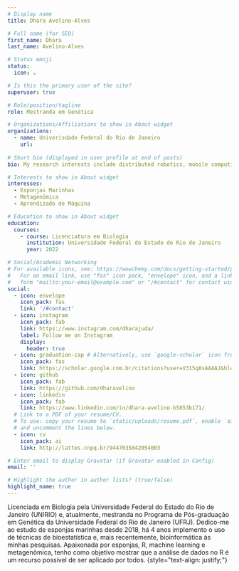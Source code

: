 ```yaml
---
# Display name
title: Dhara Avelino-Alves

# Full name (for SEO)
first_name: Dhara
last_name: Avelino-Alves

# Status emoji
status:
  icon: ☕️

# Is this the primary user of the site?
superuser: true

# Role/position/tagline
role: Mestranda em Genética

# Organizations/Affiliations to show in About widget
organizations:
  - name: Univerisdade Federal do Rio de Janeiro
    url: 
    
# Short bio (displayed in user profile at end of posts)
bio: My research interests include distributed robotics, mobile computing and programmable matter.

# Interests to show in About widget
interesses:
  - Esponjas Marinhas
  - Metagenômica
  - Aprendizado de Máquina

# Education to show in About widget
education:
  courses:
    - course: Licenciatura em Biologia
      institution: Universidade Federal do Estado do Rio de Janeiro
      year: 2022

# Social/Academic Networking
# For available icons, see: https://wowchemy.com/docs/getting-started/page-builder/#icons
#   For an email link, use "fas" icon pack, "envelope" icon, and a link in the
#   form "mailto:your-email@example.com" or "/#contact" for contact widget.
social:
  - icon: envelope
    icon_pack: fas
    link: '/#contact'
  - icon: instagram
    icon_pack: fab
    link: https://www.instagram.com/dharajuda/
    label: Follow me on Instagram
    display:
      header: true
  - icon: graduation-cap # Alternatively, use `google-scholar` icon from `ai` icon pack
    icon_pack: fas
    link: https://scholar.google.com.br/citations?user=V315q8sAAAAJ&hl=pt-BR&oi=ao
  - icon: github
    icon_pack: fab
    link: https://github.com/dharavelino
  - icon: linkedin
    icon_pack: fab
    link: https://www.linkedin.com/in/dhara-avelino-b5853b171/
  # Link to a PDF of your resume/CV.
  # To use: copy your resume to `static/uploads/resume.pdf`, enable `ai` icons in `params.yaml`,
  # and uncomment the lines below.
  - icon: cv
    icon_pack: ai
    link: http://lattes.cnpq.br/9447035842054003

# Enter email to display Gravatar (if Gravatar enabled in Config)
email: ''

# Highlight the author in author lists? (true/false)
highlight_name: true
---
```


Licenciada em Biologia pela Universidade Federal do Estado do Rio de Janeiro (UNIRIO) e, atualmente, mestranda no Programa de Pós-graduação em Genética da Universidade Federal do Rio de Janeiro (UFRJ). Dedico-me ao estudo de esponjas marinhas desde 2018, há 4 anos implemento o uso de técnicas de bioestatística e, mais recentemente, bioinformática às minhas pesquisas. Apaixonada por esponjas, R, machine learning e metagenômica, tenho como objetivo mostrar que a análise de dados no R é um recurso possível de ser aplicado por todos.
{style="text-align: justify;"}

